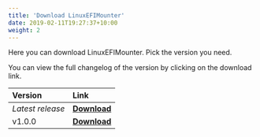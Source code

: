 ```yaml
---
title: 'Download LinuxEFIMounter'
date: 2019-02-11T19:27:37+10:00
weight: 2
---
```


Here you can download LinuxEFIMounter. Pick the version you need.

You can view the full changelog of the version by clicking on the download link.

| Version | Link |
| :--- | :--- |
| *Latest release* | [**Download**](https://github.com/GiovsTech/LinuxEFIMounter/releases/latest) |
| v1.0.0 | [**Download**](https://github.com/GiovsTech/LinuxEFIMounter/releases/tag/1.0.0) |

